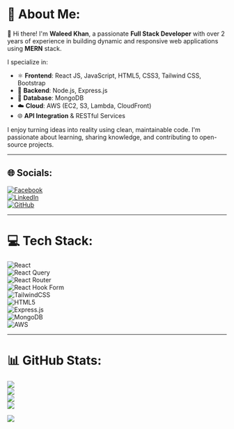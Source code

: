 # 💫 About Me:
👋 Hi there! I'm **Waleed Khan**, a passionate **Full Stack Developer** with over 2 years of experience in building dynamic and responsive web applications using **MERN** stack.

I specialize in:

- ⚛️ **Frontend**: React JS, JavaScript, HTML5, CSS3, Tailwind CSS, Bootstrap  
- 🚀 **Backend**: Node.js, Express.js  
- 💾 **Database**: MongoDB  
- ☁️ **Cloud**: AWS (EC2, S3, Lambda, CloudFront)  
- 🌐 **API Integration** & RESTful Services  

I enjoy turning ideas into reality using clean, maintainable code. I'm passionate about learning, sharing knowledge, and contributing to open-source projects.

---

## 🌐 Socials:
[![Facebook](https://img.shields.io/badge/Facebook-%231877F2.svg?logo=Facebook&logoColor=white)](https://www.facebook.com/profile.php?id=100089312365229)  
[![LinkedIn](https://img.shields.io/badge/LinkedIn-%230077B5.svg?logo=linkedin&logoColor=white)](https://www.linkedin.com/in/waleed-khan-350018360/)  
[![GitHub](https://img.shields.io/badge/GitHub-100000?logo=github&logoColor=white&style=flat-square)](https://github.com/Waleedkhan-dev)

---

# 💻 Tech Stack:
![React](https://img.shields.io/badge/react-%2320232a.svg?style=for-the-badge&logo=react&logoColor=%2361DAFB)  
![React Query](https://img.shields.io/badge/-React%20Query-FF4154?style=for-the-badge&logo=react%20query&logoColor=white)  
![React Router](https://img.shields.io/badge/React_Router-CA4245?style=for-the-badge&logo=react-router&logoColor=white)  
![React Hook Form](https://img.shields.io/badge/React%20Hook%20Form-%23EC5990.svg?style=for-the-badge&logo=reacthookform&logoColor=white)  
![TailwindCSS](https://img.shields.io/badge/tailwindcss-%2338B2AC.svg?style=for-the-badge&logo=tailwind-css&logoColor=white)  
![HTML5](https://img.shields.io/badge/html5-%23E34F26.svg?style=for-the-badge&logo=html5&logoColor=white)  
![Express.js](https://img.shields.io/badge/express.js-%23404d59.svg?style=for-the-badge&logo=express&logoColor=%2361DAFB)  
![MongoDB](https://img.shields.io/badge/MongoDB-%234ea94b.svg?style=for-the-badge&logo=mongodb&logoColor=white)  
![AWS](https://img.shields.io/badge/AWS-%23FF9900.svg?style=for-the-badge&logo=amazon-aws&logoColor=white)

---

# 📊 GitHub Stats:
![](https://github-readme-stats.vercel.app/api?username=Waleedkhan-dev&theme=dark&hide_border=false&include_all_commits=true&count_private=false)<br/>
![](https://streak-stats.demolab.com?user=Waleedkhan-dev&theme=dark&hide_border=false)<br/>
![](https://nirzak-streak-stats.vercel.app/?user=Waleedkhan-dev&theme=dark&hide_border=false)<br/>
![](https://github-readme-stats.vercel.app/api/top-langs/?username=Waleedkhan-dev&theme=dark&hide_border=false&include_all_commits=true&count_private=false&layout=compact)



[![](https://visitcount.itsvg.in/api?id=Waleedkhan-dev&icon=0&color=0)](https://visitcount.itsvg.in)

<!-- Proudly created with GPRM ( https://gprm.itsvg.in ) -->



